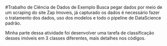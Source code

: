 #Trabalho de Ciência de Dados de Exemplo
Busca pegar dados por meio de um scraping do site Zap Imoveis, já capturado os dados é necessário fazer o tratamento dos dados, uso dos modelos e todo o pipeline de DataScience padrão.

Minha parte dessa atividade foi desenvolver uma tarefa de classificação desses imóveis em 3 classes diferentes, mais detalhes nos códigos.
